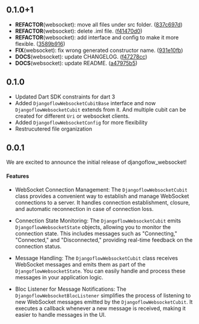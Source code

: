 ## 0.1.0+1

 - **REFACTOR**(websocket): move all files under src folder. ([837c697d](https://github.com/djangoflow/flutter-djangoflow/commit/837c697de1a055eab1e49307692ef4330de4e3d9))
 - **REFACTOR**(websocket): delete .iml file. ([f41470d0](https://github.com/djangoflow/flutter-djangoflow/commit/f41470d0380e8aefb24cdd6fde32bfc8d13e052c))
 - **REFACTOR**(websocket): add interface and config to make it more flexible. ([3589b916](https://github.com/djangoflow/flutter-djangoflow/commit/3589b916752c511aa29c8e4eedf353d43a81c99c))
 - **FIX**(websocket): fix wrong generated constructor name. ([931e10fb](https://github.com/djangoflow/flutter-djangoflow/commit/931e10fb40971711d69be91ba761217a4a0079bc))
 - **DOCS**(websocket): update CHANGELOG. ([f47278cc](https://github.com/djangoflow/flutter-djangoflow/commit/f47278cced0e8b84d2d17fdb94b78043aafb10cb))
 - **DOCS**(websocket): update README. ([a47975b5](https://github.com/djangoflow/flutter-djangoflow/commit/a47975b5927501bf4eddfb6fdf8c1c8f60e6e879))

## 0.1.0

- Updated Dart SDK constraints for dart 3
- Added `DjangoflowWebsocketCubitBase` interface and now `DjangoflowWebsocketCubit` extends from it. And multiple cubit can be created for different `Uri` or websocket clients.
- Added `DjangoflowWebsocketConfig` for more flexibility
- Restrucutered file organization

## 0.0.1

We are excited to announce the initial release of djangoflow_websocket!

#### Features

- WebSocket Connection Management: The `DjangoflowWebsocketCubit` class provides a convenient way to establish and manage WebSocket connections to a server. It handles connection establishment, closure, and automatic reconnection in case of connection loss.

- Connection State Monitoring: The `DjangoflowWebsocketCubit` emits `DjangoflowWebsocketState` objects, allowing you to monitor the connection state. This includes messages such as "Connecting," "Connected," and "Disconnected," providing real-time feedback on the connection status.

- Message Handling: The `DjangoflowWebsocketCubit` class receives WebSocket messages and emits them as part of the `DjangoflowWebsocketState`. You can easily handle and process these messages in your application logic.

- Bloc Listener for Message Notifications: The `DjangoflowWebsocketBlocListener` simplifies the process of listening to new WebSocket messages emitted by the `DjangoflowWebsocketCubit`. It executes a callback whenever a new message is received, making it easier to handle messages in the UI.
